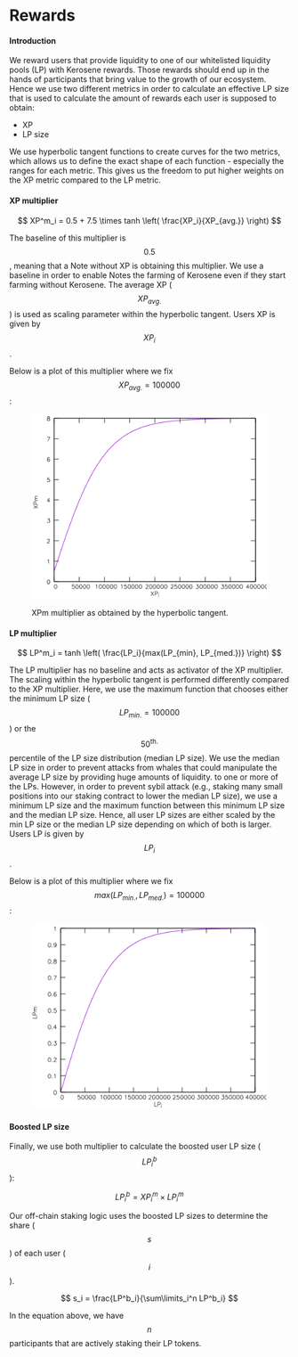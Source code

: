 # Rewards

#### Introduction

We reward users that provide liquidity to one of our whitelisted liquidity pools (LP) with Kerosene rewards. Those rewards should end up in the hands of participants that bring value to the growth of our ecosystem. Hence we use two different metrics in order to calculate an effective LP size that is used to calculate the amount of rewards each user is supposed to obtain:

* XP
* LP size

We use hyperbolic tangent functions to create curves for the two metrics, which allows us to define the exact shape of each function - especially the ranges for each metric. This gives us the freedom to put higher weights on the XP metric compared to the LP metric.

#### XP multiplier



$$
XP^m_i = 0.5 + 7.5 \times tanh \left( \frac{XP_i}{XP_{avg.}} \right)
$$

The baseline of this multiplier is $$0.5$$, meaning that a Note without XP is obtaining this multiplier. We use a baseline in order to enable Notes the farming of Kerosene even if they start farming without Kerosene. The average XP ($$XP_{avg.}$$) is used as scaling parameter within the hyperbolic tangent. Users XP is given by $$XP_i$$.

Below is a plot of this multiplier where we fix $$XP_{avg.}=100000$$:

<figure><img src="../.gitbook/assets/XPm.png" alt=""><figcaption><p>XPm multiplier as obtained by the hyperbolic tangent.</p></figcaption></figure>

#### LP multiplier



$$
LP^m_i = tanh \left(  \frac{LP_i}{max(LP_{min}, LP_{med.})} \right)
$$

The LP multiplier has no baseline and acts as activator of the XP multiplier. The scaling within the hyperbolic tangent is performed differently compared to the XP multiplier. Here, we use the maximum function that chooses either the minimum LP size ($$LP_{min.}=100000$$) or the $$50^{\text{th.}}$$ percentile of the LP size distribution (median LP size). We use the median LP size in order to prevent attacks from whales that could manipulate the average LP size by providing huge amounts of liquidity. to one or more of the LPs. However, in order to prevent sybil attack (e.g., staking many small positions into our staking contract to lower the median LP size), we use a minimum LP size and the maximum function between this minimum LP size and the median LP size. Hence, all user LP sizes are either scaled by the min LP size or the median LP size depending on which of both is larger. Users LP is given by $$LP_i$$.

Below is a plot of this multiplier where we fix $$max(LP_{min.}, LP_{med.})=100000$$:

<figure><img src="../.gitbook/assets/LPm.png" alt=""><figcaption></figcaption></figure>

#### Boosted LP size

Finally, we use both multiplier to calculate the boosted user LP size ($$LP^b_i$$):

$$
LP^{b}_i = XP^m_i \times LP^m_i
$$

Our off-chain staking logic uses the boosted LP sizes to determine the share ($$s$$) of each user ($$i$$).

$$
s_i = \frac{LP^b_i}{\sum\limits_i^n LP^b_i}
$$

In the equation above, we have $$n$$ participants that are actively staking their LP tokens.

